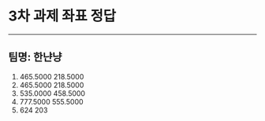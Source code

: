 # 3차 과제 좌표 정답
------
## 팀명: 한냔냥
1. 465.5000  218.5000
2. 465.5000  218.5000
3. 535.0000  458.5000
4. 777.5000  555.5000
5. 624   203
